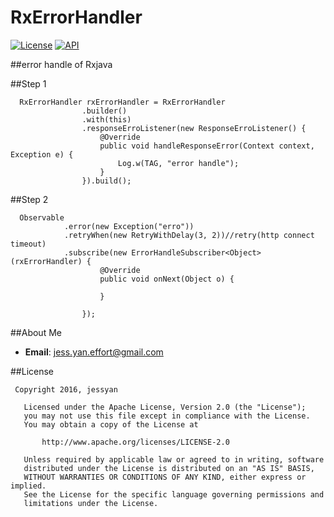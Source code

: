 # RxErrorHandler
[![License](http://img.shields.io/badge/License-Apache%202.0-blue.svg?style=flat-square)](http://www.apache.org/licenses/LICENSE-2.0)
[![API](https://img.shields.io/badge/API-15%2B-blue.svg?style=flat-square)](https://developer.android.com/about/versions/android-4.0.3.html)

##error handle of Rxjava

##Step 1
```
  RxErrorHandler rxErrorHandler = RxErrorHandler 
                .builder()
                .with(this)
                .responseErroListener(new ResponseErroListener() {
                    @Override
                    public void handleResponseError(Context context, Exception e) {
                        Log.w(TAG, "error handle");
                    } 
                }).build();
```

##Step 2
```
  Observable
            .error(new Exception("erro"))
            .retryWhen(new RetryWithDelay(3, 2))//retry(http connect timeout) 
            .subscribe(new ErrorHandleSubscriber<Object>(rxErrorHandler) {
                    @Override
                    public void onNext(Object o) {

                    }

                });
```

##About Me 
* **Email**: jess.yan.effort@gmail.com   

##License
```
 Copyright 2016, jessyan             
  
   Licensed under the Apache License, Version 2.0 (the "License");
   you may not use this file except in compliance with the License.
   You may obtain a copy of the License at   

       http://www.apache.org/licenses/LICENSE-2.0  

   Unless required by applicable law or agreed to in writing, software
   distributed under the License is distributed on an "AS IS" BASIS,
   WITHOUT WARRANTIES OR CONDITIONS OF ANY KIND, either express or implied.
   See the License for the specific language governing permissions and
   limitations under the License. 
```
